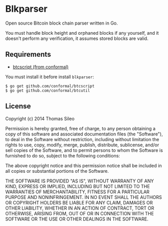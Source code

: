 # Blkparser

Open source Bitcoin block chain parser written in Go.

You must handle block height and orphaned blocks if any yourself, and it doesn't perform any verification, it assumes stored blocks are valid.

## Requirements

- [btcscript (from conformal)](https://github.com/conformal/btcscript)

You must install it before install ``blkparser``:

	$ go get github.com/conformal/btcscript
	$ go get github.com/conformal/btcutil


## License

Copyright (c) 2014 Thomas Sileo

Permission is hereby granted, free of charge, to any person obtaining a copy of this software and associated documentation files (the "Software"), to deal in the Software without restriction, including without limitation the rights to use, copy, modify, merge, publish, distribute, sublicense, and/or sell copies of the Software, and to permit persons to whom the Software is furnished to do so, subject to the following conditions:

The above copyright notice and this permission notice shall be included in all copies or substantial portions of the Software.

THE SOFTWARE IS PROVIDED "AS IS", WITHOUT WARRANTY OF ANY KIND, EXPRESS OR IMPLIED, INCLUDING BUT NOT LIMITED TO THE WARRANTIES OF MERCHANTABILITY, FITNESS FOR A PARTICULAR PURPOSE AND NONINFRINGEMENT. IN NO EVENT SHALL THE AUTHORS OR COPYRIGHT HOLDERS BE LIABLE FOR ANY CLAIM, DAMAGES OR OTHER LIABILITY, WHETHER IN AN ACTION OF CONTRACT, TORT OR OTHERWISE, ARISING FROM, OUT OF OR IN CONNECTION WITH THE SOFTWARE OR THE USE OR OTHER DEALINGS IN THE SOFTWARE.
